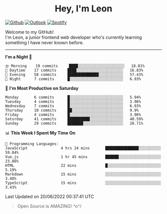 <h1 align="center">Hey, I'm Leon</h1>

[![Github](https://img.shields.io/badge/-Github-000?style=flat&logo=Github&logoColor=white)](https://github.com/ooohmydawn)
[![Outlook](https://img.shields.io/badge/-Outlook-0078D4?style=flat&logo=Microsoft-Outlook&logoColor=white)](mailto:ooohmydawn@hotmail.com)
[![Spotify](https://img.shields.io/badge/-Spotify-1DB954?style=flat&logo=Spotify&logoColor=white)](https://open.spotify.com/user/tkf5c7q582tnbk7v0t9d3fsqq)
&nbsp;

Welcome to my GitHub! <br/>
I'm Leon, a junior frontend web developer who's currently learning something I have never known before.

***

<!--START_SECTION:waka-->
**I'm a Night 🦉** 

```text
🌞 Morning    19 commits     ████░░░░░░░░░░░░░░░░░░░░░   18.81% 
🌆 Daytime    17 commits     ████░░░░░░░░░░░░░░░░░░░░░   16.83% 
🌃 Evening    58 commits     ██████████████░░░░░░░░░░░   57.43% 
🌙 Night      7 commits      █░░░░░░░░░░░░░░░░░░░░░░░░   6.93%

```
📅 **I'm Most Productive on Saturday** 

```text
Monday       6 commits      █░░░░░░░░░░░░░░░░░░░░░░░░   5.94% 
Tuesday      4 commits      █░░░░░░░░░░░░░░░░░░░░░░░░   3.96% 
Wednesday    7 commits      █░░░░░░░░░░░░░░░░░░░░░░░░   6.93% 
Thursday     10 commits     ██░░░░░░░░░░░░░░░░░░░░░░░   9.9% 
Friday       4 commits      █░░░░░░░░░░░░░░░░░░░░░░░░   3.96% 
Saturday     41 commits     ██████████░░░░░░░░░░░░░░░   40.59% 
Sunday       29 commits     ███████░░░░░░░░░░░░░░░░░░   28.71%

```


📊 **This Week I Spent My Time On** 

```text
💬 Programming Languages: 
JavaScript               4 hrs 24 mins       ███████████████░░░░░░░░░░   59.84% 
Vue.js                   1 hr 45 mins        ██████░░░░░░░░░░░░░░░░░░░   23.86% 
HTML                     22 mins             █░░░░░░░░░░░░░░░░░░░░░░░░   5.19% 
Markdown                 15 mins             ░░░░░░░░░░░░░░░░░░░░░░░░░   3.48% 
TypeScript               15 mins             ░░░░░░░░░░░░░░░░░░░░░░░░░   3.43%

```


 Last Updated on 20/06/2022 00:37:41 UTC
<!--END_SECTION:waka-->


> Open Source is AMAZING! \^o^/
